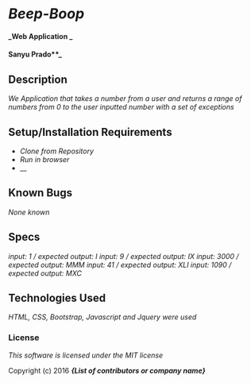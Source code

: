 # _Beep-Boop_

#### _Web Application _

#### Sanyu Prado**_

## Description

_We Application that takes a number from a user and returns a range of numbers from 0 to the user inputted number with a set of exceptions_

## Setup/Installation Requirements

* _Clone from Repository_
* _Run in browser_
* __


## Known Bugs

_None known_

## Specs
_*input: 1 / expected output: I*_
_*input: 9 / expected output: IX*_
_*input: 3000 / expected output: MMM*_
_*input: 41 / expected output: XLI*_
_*input: 1090 / expected output: MXC*_

## Technologies Used

_HTML, CSS, Bootstrap, Javascript and Jquery were used_

### License

*This software is licensed under the MIT license*

Copyright (c) 2016 **_{List of contributors or company name}_**

